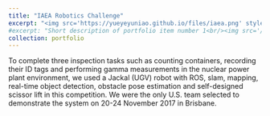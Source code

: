 ```yaml
---
title: "IAEA Robotics Challenge"
excerpt: "<img src='https://yueyeyuniao.github.io/files/iaea.png' style='max-width: 100%; height: auto; display: block; margin: 0 auto;'><br/><br/>To complete three inspection tasks such as counting containers, recording their ID tags and performing gamma measurements in the nuclear power plant environment, we used a Jackal (UGV) robot with ROS, slam, mapping, real-time object detection, obstacle pose estimation and self-designed scissor lift in this competition. We were the only U.S. team selected to demonstrate the system on 20-24 November 2017 in Brisbane.<br/><br/>[[publication](https://ieeexplore.ieee.org/abstract/document/8468634)][[news-1](https://www.iaea.org/topics/safeguards-in-practice/robotics-challenge-2017)][[news-2](https://coe.northeastern.edu/news/northeastern-team-is-a-finalist-at-the-iaea-robotics-challenge/)]"
#excerpt: "Short description of portfolio item number 1<br/><img src='/images/500x300.png'>"
collection: portfolio
---
```


To complete three inspection tasks such as counting containers, recording their ID tags and performing gamma measurements in the nuclear power plant environment, we used a Jackal (UGV) robot with ROS, slam, mapping, real-time object detection, obstacle pose estimation and self-designed scissor lift in this competition. We were the only U.S. team selected to demonstrate the system on 20-24 November 2017 in Brisbane.
